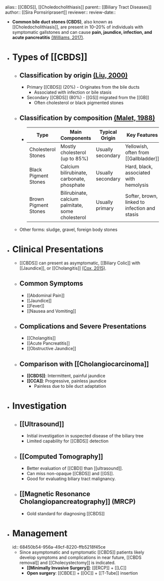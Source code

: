 alias:: [[CBDS]], [[Choledocholithiasis]]
parent:: [[Biliary Tract Diseases]] 
author:: [[Sira Pornsiriprasert]] 
reviewer::
review-date::

- **Common bile duct stones (CBDS)**, also known as [[Choledocholithiasis]], are 
  present in 10–20% of individuals with symptomatic gallstones and can 
  cause **pain, jaundice, infection, and acute pancreatitis** [(Williams, 2017)]([[References/williamsUpdatedGuidelineManagement2017]]).
- # Types of [[CBDS]]
	- ## Classification by origin [(Liu, 2000)]([[References/liuPathogenesisPresentationCommon2000]])
		- Primary [[CBDS]] (20%) - Originates from the bile ducts
			- Associated with infection or bile stasis
		- Secondary [[CBDS]] (80%) - [[GS]] migrated from the [[GB]]
			- Often cholesterol or black pigmented stones
	- ## Classification by composition [(Malet, 1988)]([[References/maletQuantitativeInfraredSpectroscopy1988]])
		- | Type                | Main Components                                  | Typical Origin      | Key Features                                         |
		  |---------------------|--------------------------------------------------|---------------------|------------------------------------------------------|
		  | Cholesterol Stones  | Mostly cholesterol (up to 85%)                   | Usually secondary   | Yellowish, often from [[Gallbladder]]                   |
		  | Black Pigment Stones| Calcium bilirubinate, carbonate, phosphate       | Usually secondary   | Hard, black, associated with hemolysis              |
		  | Brown Pigment Stones| Bilirubinate, calcium palmitate, some cholesterol| Usually primary     | Softer, brown, linked to infection and stasis       |
	- Other forms: sludge, gravel, foreign body stones
- # Clinical Presentations
	- [[CBDS]] can present as asymptomatic, [[Biliary Colic]] with [[Jaundice]], or [[Cholangitis]] [(Cox, 2015)]([[References/coxTimingNaturePresentation2015]]).
	- ## Common Symptoms
		- [[Abdominal Pain]]
		- [[Jaundice]]
		- [[Fever]]
		- [[Nausea and Vomiting]]
	- ## Complications and Severe Presentations
		- [[Cholangitis]]
		- [[Acute Pancreatitis]]
		- [[Obstructive Jaundice]]
	- ## Comparison with [[Cholangiocarcinoma]]
		- **[[CBDS]]**: Intermittent, painful jaundice
		- **[[CCA]]**: Progressive, painless jaundice
			- Painless due to bile duct adaptation
- # Investigation
	- ## [[Ultrasound]]
		- Initial investigation in suspected disease of the biliary tree
		- Limited capability for [[CBDS]] detection
	- ## [[Computed Tomography]]
		- Better evaluation of [[CBD]] than [[ultrasound]].
		- Can miss non-opaque [[CBDS]] and [[GS]].
		- Good for evaluating biliary tract malignancy.
	- ## [[Magnetic Resonance Cholangiopancreatography]] (MRCP)
		- Gold standard for diagnosing [[CBDS]]
- # Management
  id:: 68450b54-956a-49cf-8220-ffb5218f45ce
	- Since asymptomatic and symptomatic [[CBDS]] patients likely develop symptoms and complications in near future, [[CBDS removal]] and [[Cholecystectomy]] is indicated.
		- **[[Minimally Invasive Surgery]]**: [[ERCP]] + [[LC]]
		- **Open surgery**: [[CBDE]] + [[OC]] + [[T-Tube]] insertion
